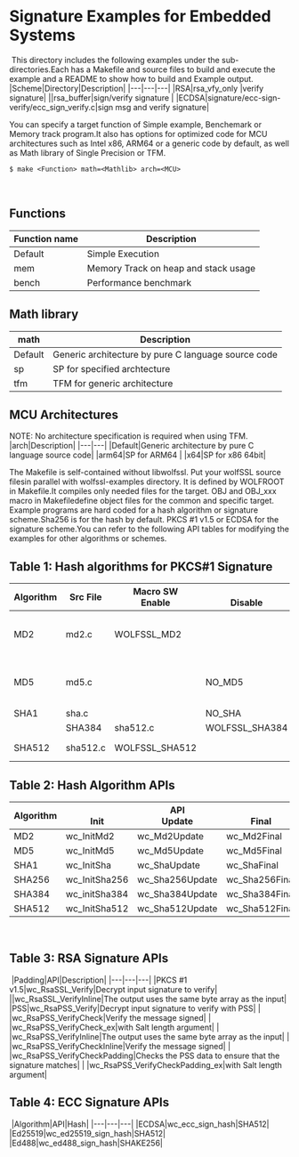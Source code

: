 # Signature Examples for Embedded Systems
​
This directory includes the following examples under the sub-directories.Each has a Makefile and source files to build and execute the example and a README to show how to build and Example output.
​
|Scheme|Directory|Description|
|---|---|---|
|RSA|rsa_vfy_only |verify signature|
||rsa_buffer|sign/verify signature |
|ECDSA|signature/ecc-sign-verify/ecc_sign_verify.c|sign msg and verify signature|

You can specify a target function of Simple example, Benchemark or Memory track program.It also has options for optimized code for MCU architectures such as Intel x86, ARM64 or a generic code by default, as well as Math library of Single Precision or TFM.

```
$ make <Function> math=<Mathlib> arch=<MCU>
```
​
## Functions

|Function name|Description|
|---|---|
|Default|Simple Execution|
|mem|Memory Track on heap and stack usage|
|bench|Performance benchmark|


## Math library
|math|Description|
|---|---|
|Default|Generic architecture by pure C language source code|
|sp| SP for specified archtecture|
|tfm|TFM for generic architecture|
## MCU Architectures
NOTE:  No architecture specification is required when using TFM.
|arch|Description|
|---|---|
|Default|Generic architecture by pure C language source code|
|arm64|SP for ARM64 |
|x64|SP for x86 64bit|


The Makefile is self-contained without libwolfssl. Put your wolfSSL source filesin parallel with wolfssl-examples directory. It is defined by WOLFROOT in Makefile.It compiles only needed files for the target. OBJ and OBJ_xxx macro in Makefiledefine object files for the common and specific target.
​
Example programs are hard coded for a hash algorithm or signature scheme.Sha256 is for the hash by default. PKCS #1 v1.5 or ECDSA for the signature scheme.You can refer to the following API tables for modifying the examples for other algorithms or schemes.
​
## Table 1: Hash algorithms for PKCS#1 Signature
|Algorithm|Src File|Macro SW<br>Enable|<br>Disable|Note|
|---|---|---|---|---|
|MD2|md2.c|WOLFSSL_MD2||Only for v1.5 Backward compatibility|
|MD5|md5.c||NO_MD5|Only for v1.5 Backward compatibility|
|SHA1|sha.c||NO_SHA|||SHA256|sha256.c||NO_SHA256|
||SHA384|sha512.c|WOLFSSL_SHA384||Disabled by default|
|SHA512|sha512.c|WOLFSSL_SHA512||Disabled by default|


## Table 2: Hash Algorithm APIs
|Algorithm|<br>Init|API<br>Update|<br>Final|
|---|---|---|---|
|MD2|wc_InitMd2|wc_Md2Update|wc_Md2Final|
|MD5|wc_InitMd5|wc_Md5Update|wc_Md5Final|
|SHA1|wc_InitSha|wc_ShaUpdate|wc_ShaFinal|
|SHA256|wc_InitSha256|wc_Sha256Update|wc_Sha256Final|
|SHA384|wc_initSha384|wc_Sha384Update|wc_Sha384Final|
|SHA512|wc_InitSha512|wc_Sha512Update|wc_Sha512Final|

​
## Table 3: RSA Signature APIs
​
|Padding|API|Description|
|---|---|---|
|PKCS #1 v1.5|wc_RsaSSL_Verify|Decrypt input signature to verify|
||wc_RsaSSL_VerifyInline|The output uses the same byte array as the input|
|PSS|wc_RsaPSS_Verify|Decrypt input signature to verify with PSS|
| |wc_RsaPSS_VerifyCheck|Verify the message signed|
| |wc_RsaPSS_VerifyCheck_ex|with Salt length argument|
| |wc_RsaPSS_VerifyInline|The output uses the same byte array as the input|
| |wc_RsaPSS_VerifyCheckInline|Verify the message signed|
| |wc_RsaPSS_VerifyCheckPadding|Checks the PSS data to ensure that the signature matches|
| |wc_RsaPSS_VerifyCheckPadding_ex|with Salt length argument|


## Table 4: ECC Signature APIs
​
|Algorithm|API|Hash|
|---|---|---|
|ECDSA|wc_ecc_sign_hash|SHA512|
|Ed25519|wc_ed25519_sign_hash|SHA512|
|Ed488|wc_ed488_sign_hash|SHAKE256|
